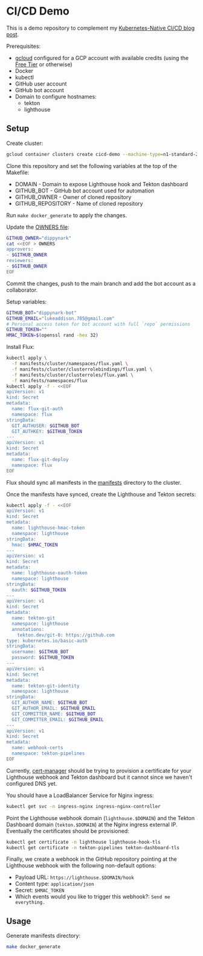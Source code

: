 # CI/CD Demo

This is a demo repository to complement my [Kubernetes-Native CI/CD blog
post](https://www.jetstack.io/blog/kubernetes-native-cicd/).

Prerequisites:

- [gcloud](https://cloud.google.com/sdk/docs/install) configured for a GCP account with available
  credits (using the [Free Tier](https://cloud.google.com/free) or otherwise)
- Docker
- kubectl
- GitHub user account
- GitHub bot account
- Domain to configure hostnames:
  - tekton
  - lighthouse

## Setup

Create cluster:

```sh
gcloud container clusters create cicd-demo --machine-type=n1-standard-2
```

Clone this repository and set the following variables at the top of the Makefile:

- DOMAIN - Domain to expose Lighthouse hook and Tekton dashboard
- GITHUB_BOT - GitHub bot account used for automation
- GITHUB_OWNER - Owner of cloned repository
- GITHUB_REPOSITORY - Name of cloned repository

Run `make docker_generate` to apply the changes.

Update the [OWNERS file](https://www.kubernetes.dev/docs/guide/owners/):

```sh
GITHUB_OWNER="dippynark"
cat <<EOF > OWNERS
approvers:
- $GITHUB_OWNER
reviewers:
- $GITHUB_OWNER
EOF
```

Commit the changes, push to the main branch and add the bot account as a collaborator.

Setup variables:

```sh
GITHUB_BOT="dippynark-bot"
GITHUB_EMAIL="lukeaddison.785@gmail.com"
# Personal access token for bot account with full `repo` permissions
GITHUB_TOKEN=""
HMAC_TOKEN=$(openssl rand -hex 32)
```

Install Flux:

```sh
kubectl apply \
  -f manifests/cluster/namespaces/flux.yaml \
  -f manifests/cluster/clusterrolebindings/flux.yaml \
  -f manifests/cluster/clusterroles/flux.yaml \
  -f manifests/namespaces/flux
kubectl apply -f - <<EOF
apiVersion: v1
kind: Secret
metadata:
  name: flux-git-auth
  namespace: flux
stringData:
  GIT_AUTHUSER: $GITHUB_BOT
  GIT_AUTHKEY: $GITHUB_TOKEN
---
apiVersion: v1
kind: Secret
metadata:
  name: flux-git-deploy
  namespace: flux
EOF
```

Flux should sync all manifests in the [manifests](manifests) directory to the cluster.

Once the manifests have synced, create the Lighthouse and Tekton secrets:

```sh
kubectl apply -f - <<EOF
apiVersion: v1
kind: Secret
metadata:
  name: lighthouse-hmac-token
  namespace: lighthouse
stringData:
  hmac: $HMAC_TOKEN
---
apiVersion: v1
kind: Secret
metadata:
  name: lighthouse-oauth-token
  namespace: lighthouse
stringData:
  oauth: $GITHUB_TOKEN
---
apiVersion: v1
kind: Secret
metadata:
  name: tekton-git
  namespace: lighthouse
  annotations:
    tekton.dev/git-0: https://github.com
type: kubernetes.io/basic-auth
stringData:
  username: $GITHUB_BOT
  password: $GITHUB_TOKEN
---
apiVersion: v1
kind: Secret
metadata:
  name: tekton-git-identity
  namespace: lighthouse
stringData:
  GIT_AUTHOR_NAME: $GITHUB_BOT
  GIT_AUTHOR_EMAIL: $GITHUB_EMAIL
  GIT_COMMITTER_NAME: $GITHUB_BOT
  GIT_COMMITTER_EMAIL: $GITHUB_EMAIL
---
apiVersion: v1
kind: Secret
metadata:
  name: webhook-certs
  namespace: tekton-pipelines
EOF
```

Currently, [cert-manager](https://github.com/jetstack/cert-manager) should be trying to provision a
certificate for your Lighthouse webhook and Tekton dashboard but it cannot since we haven't
configured DNS yet.

You should have a LoadBalancer Service for Nginx ingress:

```sh
kubectl get svc -n ingress-nginx ingress-nginx-controller
```

Point the Lighthouse webhook domain (`lighthouse.$DOMAIN`) and the Tekton Dashboard domain
(`tekton.$DOMAIN`) at the Nginx ingress external IP. Eventually the certificates should be
provisioned:

```sh
kubectl get certificate -n lighthouse lighthouse-hook-tls
kubectl get certificate -n tekton-pipelines tekton-dashboard-tls
```

Finally, we create a webhook in the GitHub repository pointing at the Lighthouse webhook with the
following non-default options:

- Payload URL: `https://lighthouse.$DOMAIN/hook`
- Content type: `application/json`
- Secret: `$HMAC_TOKEN`
- Which events would you like to trigger this webhook?: `Send me everything.`

## Usage

Generate manifests directory:

```sh
make docker_generate
```
